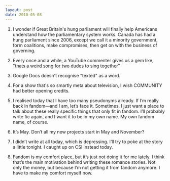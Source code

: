 ```yaml
---
layout: post
date: 2010-05-08
---
```


1. I wonder if Great Britain's hung parliament will finally help Americans understand how the parliamentary system works. Canada has had a hung parliament since 2006, except we call it a minority government, form coalitions, make compromises, then get on with the business of governing. 

2. Every once and a while, a YouTube commenter gives us a gem like, ["thats a weird song for two dudes to sing together"](https://www.youtube.com/watch?v=48Qg4cqK1UI) 

3. Google Docs doesn't recognise "texted" as a word.

4. For a show that's so smartly meta about television, I wish COMMUNITY had better opening credits. 

5. I realised today that I have too many pseudonyms already. If I’m really back in fandom—and I am, let’s face it. Sometimes, I just want a place to talk about these really specific things that only fit in fandom. I’ll probably write fic again, and I want it to be in my own name. My own fandom name, of course.

6. It’s May. Don’t all my new projects start in May and November?

7. I didn’t write at all today, which is depressing. I’ll try to poke at the story a little tonight. I caught up on CSI instead today.

8. Fandom is my comfort place, but it’s just not doing it for me lately. I think that’s the main motivation behind writing these romance stories. Not only the money, but because I’m not getting it from fandom anymore. I have to make my comfort myself now.
